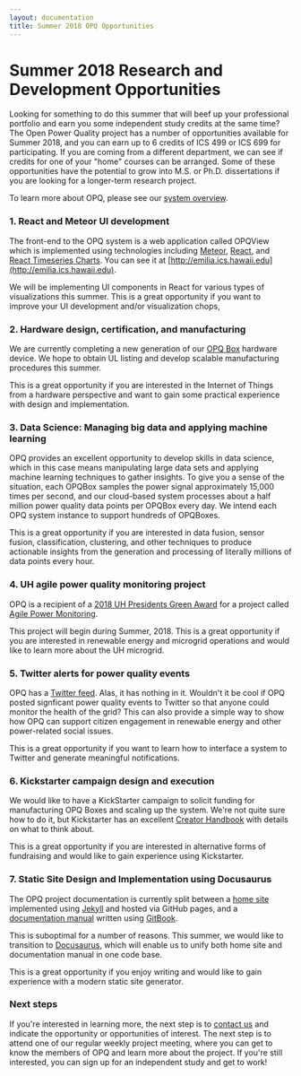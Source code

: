 ```yaml
---
layout: documentation
title: Summer 2018 OPQ Opportunities
---
```


# Summer 2018 Research and Development Opportunities

Looking for something to do this summer that will beef up your professional portfolio and earn you some independent study credits at the same time? The Open Power Quality project has a number of opportunities available for Summer 2018, and you can earn up to 6 credits of ICS 499 or ICS 699 for participating. If you are coming from a different department, we can see if credits for one of your "home" courses can be arranged. Some of these opportunities have the potential to grow into M.S. or Ph.D. dissertations if you are looking for a longer-term research project. 

To learn more about OPQ, please see our [system overview](https://open-power-quality.gitbook.io/open-power-quality-manual/introduction/opq-system-overview).  

### 1. React and Meteor UI development

The front-end to the OPQ system is a web application called OPQView which is implemented using technologies including [Meteor](http://meteor.com), [React](https://reactjs.org/), and [React Timeseries Charts](https://software.es.net/react-timeseries-charts/#/). You can see it at [http://emilia.ics.hawaii.edu](http://emilia.ics.hawaii.edu). 

We will be implementing UI components in React for various types of visualizations this summer. This is a great opportunity if you want to improve your UI development and/or visualization chops, 

### 2. Hardware design, certification, and manufacturing 

We are currently completing a new generation of our [OPQ Box](https://open-power-quality.gitbook.io/open-power-quality-manual/opq-box/design) hardware device. We hope to obtain UL listing and develop scalable manufacturing procedures this summer. 

This is a great opportunity if you are interested in the Internet of Things from a hardware perspective and want to gain some practical experience with design and implementation.  

### 3. Data Science: Managing big data and applying machine learning

OPQ provides an excellent opportunity to develop skills in data science, which in this case means manipulating large data sets and applying machine learning techniques to gather insights.  To give you a sense of the situation, each OPQBox samples the power signal approximately 15,000 times per second, and our cloud-based system processes about a half million power quality data points per OPQBox every day. We intend each OPQ system instance to support hundreds of OPQBoxes.  

This is a great opportunity if you are interested in data fusion, sensor fusion, classification, clustering, and other techniques to produce actionable insights from the generation and processing of literally millions of data points every hour.

### 4. UH agile power quality monitoring project

OPQ is a recipient of a [2018 UH Presidents Green Award](http://www.hawaii.edu/news/2018/02/12/2018-presidents-green-awards/) for a project called [Agile Power Monitoring](http://openpowerquality.org/projects/agile-power-monitoring.html).  

This project will begin during Summer, 2018.  This is a great opportunity if you are interested in renewable energy and microgrid operations and would like to learn more about the UH microgrid. 


###  5. Twitter alerts for power quality events

OPQ has a [Twitter feed](https://twitter.com/opquality). Alas, it has nothing in it. Wouldn't it be cool if OPQ posted signficant power quality events to Twitter so that anyone could monitor the health of the grid? This can also provide a simple way to show how OPQ can support citizen engagement in renewable energy and other power-related social issues. 

This is a great opportunity if you want to learn how to interface a system to Twitter and generate meaningful notifications. 

### 6. Kickstarter campaign design and execution

We would like to have a KickStarter campaign to solicit funding for manufacturing OPQ Boxes and scaling up the system. We're not quite sure how to do it, but Kickstarter has an excellent [Creator Handbook](https://www.kickstarter.com/help/handbook/) with details on what to think about. 

This is a great opportunity if you are interested in alternative forms of fundraising and would like to gain experience using Kickstarter. 


### 7. Static Site Design and Implementation using Docusaurus

The OPQ project documentation is currently split between a [home site](http://openpowerquality.org) implemented using [Jekyll](https://jekyllrb.com/) and hosted via GitHub pages, and a [documentation manual](https://open-power-quality.gitbook.io/open-power-quality-manual/) written using [GitBook](https://www.gitbook.com/).

This is suboptimal for a number of reasons. This summer, we would like to transition to [Docusaurus](https://docusaurus.io/), which will enable us to unify both home site and documentation manual in one code base. 

This is a great opportunity if you enjoy writing and would like to gain experience with a modern static site generator. 


### Next steps

If you're interested in learning more, the next step is to [contact us](contact.html) and indicate the opportunity or opportunities of interest. The next step is to attend one of our regular weekly project meeting, where you can get to know the members of OPQ and learn more about the project.   If you're still interested, you can sign up for an independent study and get to work!
